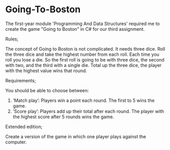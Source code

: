 # Going-To-Boston

The first-year module 'Programming And Data Structures' required me to create the game "Going to Boston" in C# for our third assignment. 

Rules;

The concept of Going to Boston is not complicated. It needs three dice. Roll the three dice
and take the highest number from each roll. Each time you roll you lose a die. So the first
roll is going to be with three dice, the second with two, and the third with a single die.
Total up the three dice, the player with the highest value wins that round.

Requirements;

You should be able to choose between:
1) ‘Match play’: Players win a point each round. The first to 5 wins the game.
2) ‘Score play’: Players add up their total after each round. The player with the
highest score after 5 rounds wins the game. 

Extended edition;

Create a version of the game in which one player plays against the computer. 
 
